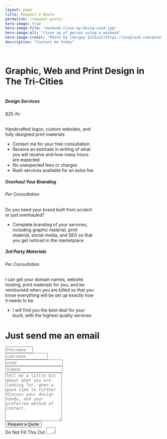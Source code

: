 ```yaml
---
layout: page
title: Request a Quote
permalink: /request-quote/
hero-image: true
hero-image-file: "macbook-close-up-being-used.jpg"
hero-image-alt: "close up of person using a macbook"
hero-image-credit: "Photo by [Sergey Zolkin](https://unsplash.com/@szolkin)"
description: "Contact me today"
---
```



<div class="row">
  <div class="large-12 columns">
    <h1>Graphic, Web and Print Design in The Tri-Cities</h1>
  </div>
</div>
    

<div class="row">
<div class="card bg-info col-md" style="width: 18rem;">
  <div class="card-body">
    <h5 class="card-title">Design Services</h5>
    <h6 class="card-subtitle mb-2 text-muted">$25 /hr</h6>
    <p class="card-text">Handcrafted logos, custom websites, and fully designed print materials</p>
  </div>
  <ul>
    <li>Contact me for your free consultation</li>
    <li>Receive an estimate in writing of what you will receive and how many hours are expected</li>
    <li>No unexpected fees or charges</li>
    <li>Rush services available for an extra fee</li>
  </ul>
</div>

<div class="card bg-light col-md" style="width: 18rem;">
  <div class="card-body">
    <h5 class="card-title">Overhaul Your Branding</h5>
    <h6 class="card-subtitle mb-2 text-muted">Per Consultation</h6>
    <p class="card-text">Do you need your brand built from scratch or just overhauled?</p>
  </div>
  <ul>
    <li>Complete branding of your services, including graphic material, print material, social media, and SEO so that you get noticed in the marketplace</li>
  </ul>
</div>

<div class="card bg-primary col-md" style="width: 18rem;">
  <div class="card-body">
    <h5 class="card-title">3rd Party Materials</h5>
    <h6 class="card-subtitle mb-2 text-muted">Per Consultation</h6>
    <p class="card-text">I can get your domain names, website hosting, print materials for you, and be reimbursed when you are billed so that you know everything will be set up exactly how it needs to be.</p>
  </div>
  <ul>
    <li>I will find you the best deal for your buck, with the highest quality services</li>
  </ul>
</div>

</div>

<h1>Just send me an email</h1>

<form id="form1" name="form1" accept-charset="UTF-8" autocomplete="off" enctype="multipart/form-data" method="post" novalidate action="https://campjacob.wufoo.com/forms/z1ls0pzp091pvve/#public">
  <div class="form-row">
    <div class="col">
      <input type="text" class="form-control" id="Field1" name="Field1" value="" size="8" tabindex="1" required  placeholder="First name">
    </div>
    <div class="col">
      <input type="text" class="form-control" id="Field2" name="Field2" value="" size="14" tabindex="2" required placeholder="Last name">
    </div>
  </div>
  <div class="form-row">
    <div class="col">
      <input type="email" class="form-control" id="Field3" name="Field3" spellcheck="false" value="" maxlength="255" tabindex="3" required placeholder="email">
    </div>
  </div>
  <div class="form-row">
    <div class="col">
      <input type="text" class="form-control" id="Field4" name="Field4" type="text" value="" maxlength="255" tabindex="4" onkeyup="" required placeholder="Subject">
    </div>
  </div>
  <div class="form-row">
    <div class="col">
      <textarea class="form-control" id="Field5" name="Field5" spellcheck="true" rows="10" tabindex="5" onkeyup="" required placeholder="Tell me a little bit about what you are looking for, when a good time to further discuss your design needs, and your preferred method of contact."></textarea>
    </div>
  </div>
  <div class="form-row">
    <div class="col">
      <button type="submit" class="btn btn-primary mx-auto" id="saveForm" name="saveForm" class="medium button" type="submit" value="Request a Quote">Request a Quote</button>
    </div>
  </div>
  <div class="invisible">
    <label for="comment">Do Not Fill This Out</label>
    <textarea name="comment" id="comment" rows="1" cols="1"></textarea>
    <input type="hidden" id="idstamp" name="idstamp" value="dP1mR81KAr3XoOtnwyymFgo1paWOSj9gpRhzQYxVWGc=" />
  </div>
</form>

